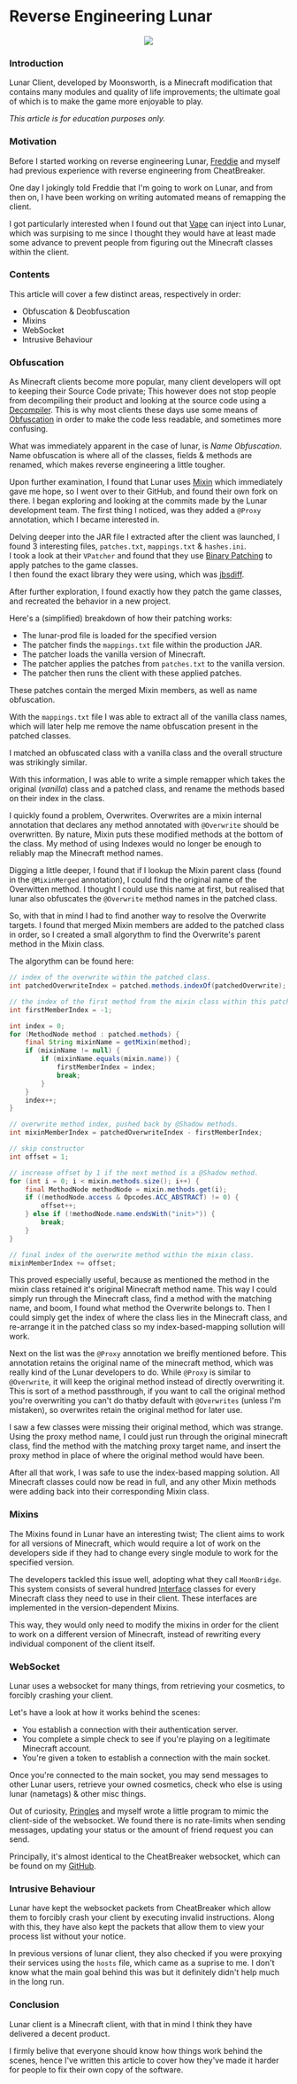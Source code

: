 # Reverse Engineering Lunar

<p align="center">
  <img src="https://c.tenor.com/ZmEmeZQ4I1IAAAAd/lmao-lunar-client.gif">
</p>

### Introduction
Lunar Client, developed by Moonsworth, is a Minecraft modification that contains many modules and quality of life improvements; the ultimate goal of which is to make the game more enjoyable to play.

*This article is for education purposes only.*

### Motivation
Before I started working on reverse engineering Lunar, [Freddie](https://github.com/FreddieJLH) and myself had previous experience with reverse engineering from CheatBreaker.

One day I jokingly told Freddie that I'm going to work on Lunar, and from then on, I have been working on writing automated means of remapping the client.

I got particularly interested when I found out that [Vape](https://vape.gg/) can inject into Lunar, which was surpising to me since I thought they would have at least made some advance to prevent people from figuring out the Minecraft classes within the client.

### Contents
This article will cover a few distinct areas, respectively in order:
- Obfuscation & Deobfuscation
- Mixins
- WebSocket
- Intrusive Behaviour 

### Obfuscation
As Minecraft clients become more popular, many client developers will opt to keeping their Source Code private; This however does not stop people from decompiling their product and looking at the source code using a [Decompiler](https://en.wikipedia.org/wiki/Decompiler). This is why most clients these days use some means of [Obfuscation](https://en.wikipedia.org/wiki/Obfuscation) in order to make the code less readable, and sometimes more confusing.

What was immediately apparent in the case of lunar, is *Name Obfuscation*. Name obfuscation is where all of the classes, fields & methods are renamed, which makes reverse engineering a little tougher.

Upon further examination, I found that Lunar uses [Mixin](https://github.com/SpongePowered/Mixin) which immediately gave me hope, so I went over to their GitHub, and found their own fork on there. I began exploring and looking at the commits made by the Lunar development team.
The first thing I noticed, was they added a `@Proxy` annotation, which I became interested in.

Delving deeper into the JAR file I extracted after the client was launched, I found 3 interesting files, `patches.txt`, `mappings.txt` & `hashes.ini`.<br />
I took a look at their `VPatcher` and found that they use [Binary Patching](https://www.daemonology.net/bsdiff/) to apply patches to the game classes.<br />
I then found the exact library they were using, which was [jbsdiff](https://github.com/malensek/jbsdiff).

After further exploration, I found exactly how they patch the game classes, and recreated the behavior in a new project.

Here's a (simplified) breakdown of how their patching works:
- The lunar-prod file is loaded for the specified version
- The patcher finds the `mappings.txt` file within the production JAR.
- The patcher loads the vanilla version of Minecraft.
- The patcher applies the patches from `patches.txt` to the vanilla version.
- The patcher then runs the client with these applied patches.

These patches contain the merged Mixin members, as well as name obfuscation.

With the `mappings.txt` file I was able to extract all of the vanilla class names, which will later help me remove the name obfuscation present in the patched classes.

I matched an obfuscated class with a vanilla class and the overall structure was strikingly similar.

With this information, I was able to write a simple remapper which takes the original (*vanilla*) class and a patched class, and rename the methods based on their index in the class.

I quickly found a problem, Overwrites.
Overwrites are a mixin internal annotation that declares any method annotated with `@Overwrite` should be overwritten. By nature, Mixin puts these modified methods at the bottom of the class. My method of using Indexes would no longer be enough to reliably map the Minecraft method names.

Digging a little deeper, I found that if I lookup the Mixin parent class (found in the `@MixinMerged` annotation), I could find the original name of the Overwitten method. I thought I could use this name at first, but realised that lunar also obfuscates the `@Overwrite` method names in the patched class.

So, with that in mind I had to find another way to resolve the Overwrite targets. I found that merged Mixin members are added to the patched class in order, so I created a small algorythm to find the Overwrite's parent method in the Mixin class.

The algorythm can be found here:

```java
// index of the overwrite within the patched class.
int patchedOverwriteIndex = patched.methods.indexOf(patchedOverwrite);

// the index of the first method from the mixin class within this patched class.
int firstMemberIndex = -1;

int index = 0;
for (MethodNode method : patched.methods) {
    final String mixinName = getMixin(method);
    if (mixinName != null) {
        if (mixinName.equals(mixin.name)) {
            firstMemberIndex = index;
            break;
        }
    }
    index++;
}

// overwrite method index, pushed back by @Shadow methods.
int mixinMemberIndex = patchedOverwriteIndex - firstMemberIndex;

// skip constructor
int offset = 1;

// increase offset by 1 if the next method is a @Shadow method.
for (int i = 0; i < mixin.methods.size(); i++) {
    final MethodNode methodNode = mixin.methods.get(i);
    if ((methodNode.access & Opcodes.ACC_ABSTRACT) != 0) {
        offset++;
    } else if (!methodNode.name.endsWith("init>")) {
        break;
    }
}

// final index of the overwrite method within the mixin class.
mixinMemberIndex += offset;
```

This proved especially useful, because as mentioned the method in the mixin class retained it's original Minecraft method name. This way I could simply run through the Minecraft class, find a method with the matching name, and boom, I found what method the Overwrite belongs to. Then I could simply get the index of where the class lies in the Minecraft class, and re-arrange it in the patched class so my index-based-mapping sollution will work.

Next on the list was the `@Proxy` annotation we breifly mentioned before.
This annotation retains the original name of the minecraft method, which was really kind of the Lunar developers to do. While `@Proxy` is similar to `@Overwrite`, it will keep the original method instead of directly overwriting it. This is sort of a method passthrough, if you want to call the original method you're overwriting you can't do thatby default with `@Overwrites` (unless I'm mistaken), so overwrites retain the original method for later use.

I saw a few classes were missing their original method, which was strange. Using the proxy method name, I could just run through the original minecraft class, find the method with the matching proxy target name, and insert the proxy method in place of where the original method would have been.

After all that work, I was safe to use the index-based mapping solution.
All Minecraft classes could now be read in full, and any other Mixin methods were adding back into their corresponding Mixin class.

### Mixins

The Mixins found in Lunar have an interesting twist; The client aims to work for all versions of Minecraft, which would require a lot of work on the developers side if they had to change every single module to work for the specified version.

The developers tackled this issue well, adopting what they call `MoonBridge`. 
This system consists of several hundred [Interface](https://docs.oracle.com/javase/tutorial/java/concepts/interface.html) classes for every Minecraft class they need to use in their client. These interfaces are implemented in the version-dependent Mixins.

This way, they would only need to modify the mixins in order for the client to work on a different version of Minecraft, instead of rewriting every individual component of the client itself.

### WebSocket

Lunar uses a websocket for many things, from retrieving your cosmetics, to forcibly crashing your client.

Let's have a look at how it works behind the scenes:
- You establish a connection with their authentication server.
- You complete a simple check to see if you're playing on a legitimate Minecraft account.
- You're given a token to establish a connection with the main socket.

Once you're connected to the main socket, you may send messages to other Lunar users, retrieve your owned cosmetics, check who else is using lunar (nametags) & other misc things.

Out of curiosity, [Pringles](https://github.com/PringlePot) and myself wrote a little program to mimic the client-side of the websocket. We found there is no rate-limits when sending messages, updating your status or the amount of friend request you can send.

Principally, it's almost identical to the CheatBreaker websocket, which can be found on my [GitHub](https://github.com/Decencies/CheatBreaker/tree/master/CheatBreaker/src/main/java/com/cheatbreaker/client/websocket).

### Intrusive Behaviour

Lunar have kept the websocket packets from CheatBreaker which allow them to forcibly crash your client by executing invalid instructions. Along with this, they have also kept the packets that allow them to view your process list without your notice.

In previous versions of lunar client, they also checked if you were proxying their services using the `hosts` file, which came as a suprise to me. I don't know what the main goal behind this was but it definitely didn't help much in the long run.


### Conclusion

Lunar client is a Minecraft client, with that in mind I think they have delivered a decent product.

I firmly belive that everyone should know how things work behind the scenes, hence I've written this article to cover how they've made it harder for people to fix their own copy of the software.
